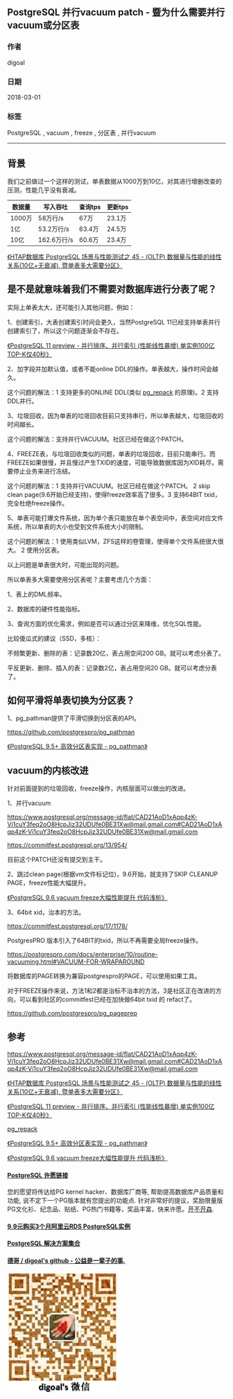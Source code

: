 ## PostgreSQL 并行vacuum patch - 暨为什么需要并行vacuum或分区表  
                                                               
### 作者                                                               
digoal                                                               
                                                               
### 日期                                                               
2018-03-01                              
                                                               
### 标签                                                               
PostgreSQL , vacuum , freeze , 分区表 , 并行vacuum    
                                                               
----                                                               
                                                               
## 背景     
我们之前做过一个这样的测试，单表数据从1000万到10亿，对其进行增删改查的压测，性能几乎没有衰减。   
  
数据量 | 写入吞吐 | 查询tps | 更新tps      
---|---|---|---    
1000万 | 58万行/s | 67万 | 23.1万      
1亿 | 53.2万行/s | 63.4万 | 24.5万      
10亿 | 162.6万行/s | 60.6万 | 23.4万      
  
[《HTAP数据库 PostgreSQL 场景与性能测试之 45 - (OLTP) 数据量与性能的线性关系(10亿+无衰减), 暨单表多大需要分区》](../201711/20171107_46.md)    
  
## 是不是就意味着我们不需要对数据库进行分表了呢？  
  
实际上单表太大，还可能引入其他问题，例如：  
  
1、创建索引，大表创建索引时间会更久，当然PostgreSQL 11已经支持单表并行创建索引了，所以这个问题逐渐会不存在。  
  
[《PostgreSQL 11 preview - 并行排序、并行索引 (性能线性暴增) 单实例100亿TOP-K仅40秒》](../201802/20180204_01.md)    
  
2、加字段并加默认值，或者不能online DDL的操作。单表越大，操作时间会越久。  
  
这个问题的解法：1 支持更多的ONLINE DDL(类似 [pg_repack](https://github.com/reorg/pg_repack/) 的原理)。2 支持DDL并行。  
  
3、垃圾回收，因为单表的垃圾回收目前只支持串行，所以单表越大，垃圾回收的时间越长。  
  
这个问题的解法：支持并行VACUUM。社区已经在做这个PATCH。  
  
4、FREEZE表，与垃圾回收类似的问题，单表的垃圾回收，目前只能串行。而FREEZE如果很慢，并且慢过产生TXID的速度，可能导致数据库因为XID耗尽，需要停止业务来进行冻结。  
  
这个问题的解法：1 支持并行VACUUM。社区已经在做这个PATCH。 2 skip clean page(9.6开始已经支持)，使得freeze效率高了很多。3 支持64BIT txid，完全杜绝freeze操作。  
  
5、单表可能打爆文件系统，因为单个表只能放在单个表空间中，表空间对应文件系统，所以单表的大小也受到文件系统大小的限制。  
  
这个问题的解法：1 使用类似LVM，ZFS这样的卷管理，使得单个文件系统很大很大。 2 使用分区表。  
  
以上问题是单表很大时，可能出现的问题。  
  
所以单表多大需要使用分区表呢？主要考虑几个方面：  
  
1、表上的DML频率。  
  
2、数据库的硬件性能指标。  
   
3、查询方面的优化需求，例如是否可以通过分区来降维，优化SQL性能。   
  
比较傻瓜式的建议（SSD，多核）：   
   
不频繁更新、删除的表：记录数20亿，表占用空间200 GB。就可以考虑分表了。   
   
平反更新、删除、插入的表：记录数2亿，表占用空间20 GB。就可以考虑分表了。   
   
## 如何平滑将单表切换为分区表？  
  
1、pg_pathman提供了平滑切换到分区表的API。  
  
https://github.com/postgrespro/pg_pathman  
  
[《PostgreSQL 9.5+ 高效分区表实现 - pg_pathman》](../201610/20161024_01.md)    
  
## vacuum的内核改进  
针对前面提到的垃圾回收，freeze操作，内核层面可以做出的改进。  
  
1、并行vacuum  
  
https://www.postgresql.org/message-id/flat/CAD21AoD1xAqp4zK-Vi1cuY3feq2oO8HcpJiz32UDUfe0BE31Xw@mail.gmail.com#CAD21AoD1xAqp4zK-Vi1cuY3feq2oO8HcpJiz32UDUfe0BE31Xw@mail.gmail.com  
  
https://commitfest.postgresql.org/13/954/  
  
目前这个PATCH还没有提交到主干。  
  
2、跳过clean page(根据vm文件标记位)，9.6开始，就支持了SKIP CLEANUP PAGE，freeze性能大幅提升。  
  
[《PostgreSQL 9.6 vacuum freeze大幅性能提升 代码浅析》](../201610/20161002_03.md)    
  
3、64bit xid，治本的方法。  
  
https://commitfest.postgresql.org/17/1178/  
  
PostgresPRO 版本引入了64BIT的txid，所以不再需要全局freeze操作。  
  
https://postgrespro.com/docs/enterprise/10/routine-vacuuming.html#VACUUM-FOR-WRAPAROUND  
  
将数据库的PAGE转换为兼容postgrespro的PAGE，可以使用如果工具。  
  
对于FREEZE操作来说，方法1和2都是治标不治本的方法，3是社区正在改进的方向，可以看到社区的commitfest已经在加快做64bit txid 的 refact了。  
  
https://github.com/postgrespro/pg_pageprep  
  
## 参考  
https://www.postgresql.org/message-id/flat/CAD21AoD1xAqp4zK-Vi1cuY3feq2oO8HcpJiz32UDUfe0BE31Xw@mail.gmail.com#CAD21AoD1xAqp4zK-Vi1cuY3feq2oO8HcpJiz32UDUfe0BE31Xw@mail.gmail.com  
  
[《HTAP数据库 PostgreSQL 场景与性能测试之 45 - (OLTP) 数据量与性能的线性关系(10亿+无衰减), 暨单表多大需要分区》](../201711/20171107_46.md)      
  
[《PostgreSQL 11 preview - 并行排序、并行索引 (性能线性暴增) 单实例100亿TOP-K仅40秒》](../201802/20180204_01.md)      
  
[pg_repack](https://github.com/reorg/pg_repack/)   
  
[《PostgreSQL 9.5+ 高效分区表实现 - pg_pathman》](../201610/20161024_01.md)     
  
[《PostgreSQL 9.6 vacuum freeze大幅性能提升 代码浅析》](../201610/20161002_03.md)    
  
  
  
  
  
  
  
  
  
  
  
  
  
  
  
  
  
  
  
  
  
  
  
  
  
  
  
  
  
  
  
  
  
  
  
  
  
  
  
  
  
  
  
  
  
  
  
  
  
  
  
  
  
  
  
  
  
  
  
  
  
  
  
  
  
  
  
  
  
  
  
  
  
  
#### [PostgreSQL 许愿链接](https://github.com/digoal/blog/issues/76 "269ac3d1c492e938c0191101c7238216")
您的愿望将传达给PG kernel hacker、数据库厂商等, 帮助提高数据库产品质量和功能, 说不定下一个PG版本就有您提出的功能点. 针对非常好的提议，奖励限量版PG文化衫、纪念品、贴纸、PG热门书籍等，奖品丰富，快来许愿。[开不开森](https://github.com/digoal/blog/issues/76 "269ac3d1c492e938c0191101c7238216").  
  
  
#### [9.9元购买3个月阿里云RDS PostgreSQL实例](https://www.aliyun.com/database/postgresqlactivity "57258f76c37864c6e6d23383d05714ea")
  
  
#### [PostgreSQL 解决方案集合](https://yq.aliyun.com/topic/118 "40cff096e9ed7122c512b35d8561d9c8")
  
  
#### [德哥 / digoal's github - 公益是一辈子的事.](https://github.com/digoal/blog/blob/master/README.md "22709685feb7cab07d30f30387f0a9ae")
  
  
![digoal's wechat](../pic/digoal_weixin.jpg "f7ad92eeba24523fd47a6e1a0e691b59")
  
